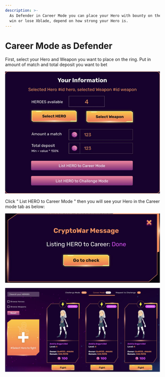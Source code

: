 ```yaml
---
description: >-
  As Defender in Career Mode you can place your Hero with bounty on the ring and
  win or lose Xblade, depend on how strong your Hero is.
---
```


# Career Mode as Defender

First, select your Hero and Weapon you want to place on the ring. Put in amount of match and total deposit you want to bet

![](../../.gitbook/assets/15.jpg)

&#x20;Click " List HERO to Career Mode " then you will see your Hero in the Career mode tab as below:

![](<../../.gitbook/assets/16 (1).jpg>)

![](<../../.gitbook/assets/17 (1).jpg>)
